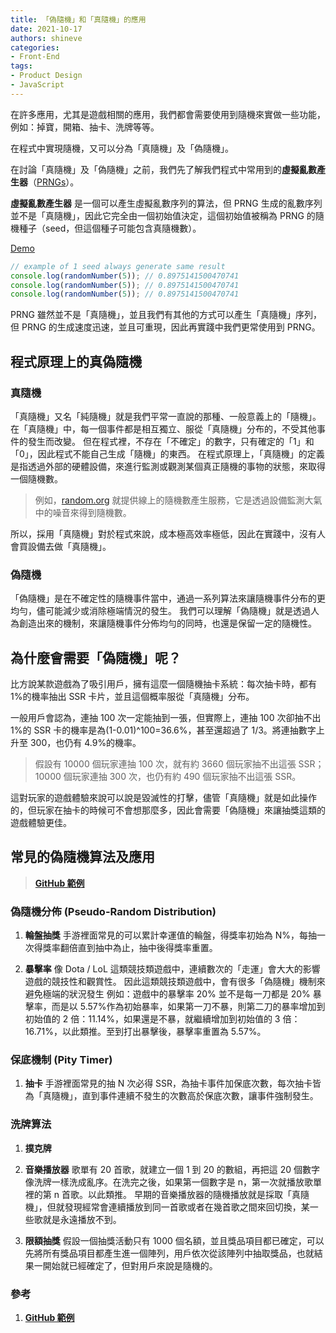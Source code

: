 ```yaml
---
title: 「偽隨機」和「真隨機」的應用
date: 2021-10-17
authors: shineve
categories: 
- Front-End
tags:
- Product Design
- JavaScript
---
```


在許多應用，尤其是遊戲相關的應用，我們都會需要使用到隨機來實做一些功能，例如：掉寶，開箱、抽卡、洗牌等等。

在程式中實現隨機，又可以分為「真隨機」及「偽隨機」。

在討論「真隨機」及「偽隨機」之前，我們先了解我們程式中常用到的**虛擬亂數產生器**（[PRNGs](https://zh.wikipedia.org/zh-tw/%E4%BC%AA%E9%9A%8F%E6%9C%BA%E6%95%B0%E7%94%9F%E6%88%90%E5%99%A8)）。

**虛擬亂數產生器** 是一個可以產生虛擬亂數序列的算法，但 PRNG 生成的亂數序列並不是「真隨機」，因此它完全由一個初始值決定，這個初始值被稱為 PRNG 的隨機種子（seed，但這個種子可能包含真隨機數）。

[Demo](https://codepen.io/shineve/pen/abydyQr)

```jsx
// example of 1 seed always generate same result
console.log(randomNumber(5)); // 0.8975141500470741
console.log(randomNumber(5)); // 0.8975141500470741
console.log(randomNumber(5)); // 0.8975141500470741
```

PRNG 雖然並不是「真隨機」，並且我們有其他的方式可以產生「真隨機」序列，但 PRNG 的生成速度迅速，並且可重現，因此再實踐中我們更常使用到 PRNG。

<!--truncate-->

## 程式原理上的真偽隨機

### 真隨機

「真隨機」又名「純隨機」就是我們平常一直說的那種、一般意義上的「隨機」。在「真隨機」中，每一個事件都是相互獨立、服從「真隨機」分布的，不受其他事件的發生而改變。
但在程式裡，不存在「不確定」的數字，只有確定的「1」和「0」，因此程式不能自己生成「隨機」的東西。
在程式原理上，「真隨機」的定義是指透過外部的硬體設備，來進行監測或觀測某個真正隨機的事物的狀態，來取得一個隨機數。

> 例如，[random.org](https://www.random.org/) 就提供線上的隨機數產生服務，它是透過設備監測大氣中的噪音來得到隨機數。

所以，採用「真隨機」對於程式來說，成本極高效率極低，因此在實踐中，沒有人會買設備去做「真隨機」。

### 偽隨機

「偽隨機」是在不確定性的隨機事件當中，通過一系列算法來讓隨機事件分布的更均勻，儘可能減少或消除極端情況的發生。
我們可以理解「偽隨機」就是透過人為創造出來的機制，來讓隨機事件分佈均勻的同時，也還是保留一定的隨機性。

## 為什麼會需要「偽隨機」呢？

比方說某款遊戲為了吸引用戶，擁有這麼一個隨機抽卡系統：每次抽卡時，都有 1%的機率抽出 SSR 卡片，並且這個概率服從「真隨機」分布。

一般用戶會認為，連抽 100 次一定能抽到一張，但實際上，連抽 100 次卻抽不出 1%的 SSR 卡的機率是為(1-0.01)^100=36.6%，甚至還超過了 1/3。將連抽數字上升至 300，也仍有 4.9%的機率。

> 假設有 10000 個玩家連抽 100 次，就有約 3660 個玩家抽不出這張 SSR；10000 個玩家連抽 300 次，也仍有約 490 個玩家抽不出這張 SSR。

這對玩家的遊戲體驗來說可以說是毀滅性的打擊，儘管「真隨機」就是如此操作的，但玩家在抽卡的時候可不會想那麼多，因此會需要「偽隨機」來讓抽獎這類的遊戲體驗更佳。

## 常見的偽隨機算法及應用

> [**GitHub 範例**](https://github.com/shineve/Study-Notes/tree/main/book-club/pseudo-random)

### 偽隨機分佈 (Pseudo-Random Distribution)

1. **輪盤抽獎**
   手游裡面常見的可以累計幸運值的輪盤，得獎率初始為 N%，每抽一次得獎率翻倍直到抽中為止，抽中後得獎率重置。

2. **暴擊率**
   像 Dota / LoL 這類競技類遊戲中，連續數次的「走運」會大大的影響遊戲的競技性和觀賞性。
   因此這類競技類遊戲中，會有很多「偽隨機」機制來避免極端的狀況發生
   例如：遊戲中的暴擊率 20% 並不是每一刀都是 20% 暴擊率，而是以 5.57%作為初始暴率，如果第一刀不暴，則第二刀的暴率增加到初始值的 2 倍：11.14%，如果還是不暴，就繼續增加到初始值的 3 倍：16.71%，以此類推。至到打出暴擊後，暴擊率重置為 5.57%。

### 保底機制 (Pity Timer)

1. **抽卡**
   手游裡面常見的抽 N 次必得 SSR，為抽卡事件加保底次數，每次抽卡皆為「真隨機」，直到事件連續不發生的次數高於保底次數，讓事件強制發生。

### 洗牌算法

1. **撲克牌**
2. **音樂播放器**
   歌單有 20 首歌，就建立一個 1 到 20 的數組，再把這 20 個數字像洗牌一樣洗成亂序。在洗完之後，如果第一個數字是 n，第一次就播放歌單裡的第 n 首歌。以此類推。
   早期的音樂播放器的隨機播放就是採取「真隨機」，但就發現經常會連續播放到同一首歌或者在幾首歌之間來回切換，某一些歌就是永遠播放不到。

3. **限額抽獎**
   假設一個抽獎活動只有 1000 個名額，並且獎品項目都已確定，可以先將所有獎品項目都產生進一個陣列，用戶依次從該陣列中抽取獎品，也就結果一開始就已經確定了，但對用戶來說是隨機的。

### 參考

1. [**GitHub 範例**](https://github.com/shineve/Study-Notes/tree/main/book-club/pseudo-random)
